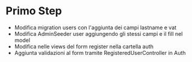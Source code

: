# Primo Step

-   Modifica migration users con l'aggiunta dei campi lastname e vat
-   Modifica AdminSeeder user aggiungendo gli stessi campi e il fill nel model
-   Modifica nelle views del form register nella cartella auth
-   Aggiunta validazioni al form tramite RegisteredUserController in Auth
